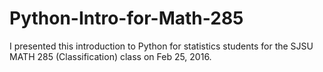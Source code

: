 # Python-Intro-for-Math-285
I presented this introduction to Python for statistics students for the SJSU MATH 285 (Classification) class on Feb 25, 2016.
